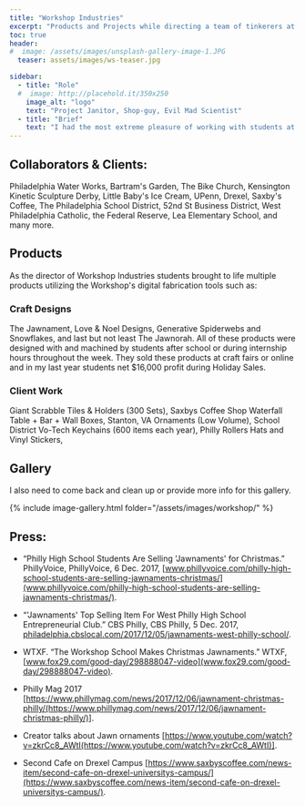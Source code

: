 ```yaml
---
title: "Workshop Industries"
excerpt: "Products and Projects while directing a team of tinkerers at the Workshop School."
toc: true
header:
#  image: /assets/images/unsplash-gallery-image-1.JPG
  teaser: assets/images/ws-teaser.jpg

sidebar:
  - title: "Role"
  #  image: http://placehold.it/350x250
    image_alt: "logo"
    text: "Project Janitor, Shop-guy, Evil Mad Scientist"
  - title: "Brief"
    text: "I had the most extreme pleasure of working with students at The Workshop School in West Philadelphia from 2016-2018. I did IT work, facilitated workshops in classes, wrangled the tools in various shops, and ran a program called Workshop Industries."
---
```


## Collaborators & Clients:
Philadelphia Water Works, Bartram's Garden, The Bike Church, Kensington Kinetic Sculpture Derby, Little Baby's Ice Cream, UPenn, Drexel, Saxby's Coffee, The Philadelphia School District, 52nd St Business District, West Philadelphia Catholic, the Federal Reserve, Lea Elementary School, and many more.

## Products
As the director of Workshop Industries students brought to life multiple products utilizing the Workshop's digital fabrication tools such as:

### Craft Designs

The Jawnament, Love & Noel Designs, Generative Spiderwebs and Snowflakes, and last but not least The Jawnorah. All of these products were designed with and machined by students after school or during internship hours throughout the week. They sold these products at craft fairs or online and in my last year students net $16,000 profit during Holiday Sales.

### Client Work

Giant Scrabble Tiles & Holders (300 Sets), Saxbys Coffee Shop Waterfall Table + Bar + Wall Boxes, Stanton, VA Ornaments (Low Volume), School District Vo-Tech Keychains (600 items each year), Philly Rollers Hats and Vinyl Stickers,

## Gallery
I also need to come back and clean up or provide more info for this gallery.

{% include image-gallery.html folder="/assets/images/workshop/" %}

## Press:

- “Philly High School Students Are Selling 'Jawnaments' for Christmas.” PhillyVoice, PhillyVoice, 6 Dec. 2017, [www.phillyvoice.com/philly-high-school-students-are-selling-jawnaments-christmas/](www.phillyvoice.com/philly-high-school-students-are-selling-jawnaments-christmas/).
- “'Jawnaments' Top Selling Item For West Philly High School Entrepreneurial Club.” CBS Philly, CBS Philly, 5 Dec. 2017, [philadelphia.cbslocal.com/2017/12/05/jawnaments-west-philly-school/](philadelphia.cbslocal.com/2017/12/05/jawnaments-west-philly-school/).
- WTXF. “The Workshop School Makes Christmas Jawnaments.” WTXF, [www.fox29.com/good-day/298888047-video](www.fox29.com/good-day/298888047-video).
- Philly Mag 2017 [https://www.phillymag.com/news/2017/12/06/jawnament-christmas-philly/(https://www.phillymag.com/news/2017/12/06/jawnament-christmas-philly/)].
- Creator talks about Jawn ornaments [https://www.youtube.com/watch?v=zkrCc8_AWtI(https://www.youtube.com/watch?v=zkrCc8_AWtI)].

- Second Cafe on Drexel Campus [https://www.saxbyscoffee.com/news-item/second-cafe-on-drexel-universitys-campus/](https://www.saxbyscoffee.com/news-item/second-cafe-on-drexel-universitys-campus/).
